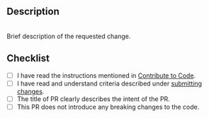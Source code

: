 ## Description
</br>
 Brief description of the requested change.

## Checklist
- [ ] I have read the instructions mentioned in [Contribute to Code](/CONTRIBUTING.md).
- [ ] I have read and understand criteria described under [submitting changes](). 
- [ ] The title of PR clearly describes the intent of the PR.
- [ ] This PR does not introduce any breaking changes to the code.
